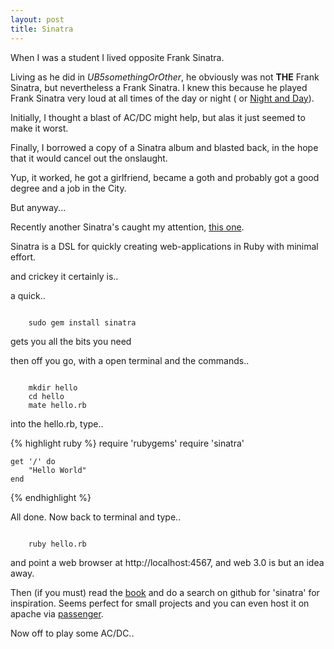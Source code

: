```yaml
---
layout: post
title: Sinatra
---
```


When I was a student I lived opposite Frank Sinatra.

Living as he did in *UB5somethingOrOther*, he obviously was  not **THE** Frank Sinatra, but nevertheless a Frank Sinatra. I knew this because he played Frank Sinatra very loud at all times of the day or night ( or [Night and Day][2]).

Initially, I thought a blast of AC/DC might help, but alas it just seemed to make it worst.

Finally, I borrowed a copy of a Sinatra album and blasted back, in the hope that it would cancel out the onslaught.

Yup, it worked, he got a girlfriend, became a goth and probably got a good degree and a job in the City.

But anyway...

Recently another Sinatra's caught my attention, [this one][1].

<quote>Sinatra is a DSL for quickly creating web-applications in Ruby with minimal effort.</quote>

and crickey it certainly is..

a quick..

<code>
	sudo gem install sinatra
</code>

gets you all the bits you need

then off you go, with a open terminal and the commands..

<code>
	mkdir hello
	cd hello
	mate hello.rb
</code>

into the hello.rb, type..

{% highlight ruby %}
	require 'rubygems'
	require 'sinatra'

	get '/' do
		"Hello World"
	end
{% endhighlight %}

All done. Now back to terminal and type..

<code>
	ruby hello.rb
</code>

and point a web browser at http://localhost:4567, and web 3.0 is but an idea away.

Then (if you must) read the [book][3] and do a search on github for 'sinatra' for inspiration. Seems perfect for small projects and you can even host it on apache via [passenger][4].
	
Now off to play some AC/DC..

[1]:http://sinatra.rubyforge.org/
[2]:http://www.youtube.com/watch?v=qsdzGzLzA2Q
[3]:http://sinatra.rubyforge.org/book.html
[4]:http://advent2008.hackruby.com/past/2008/12/2/deploying_ruby_apps_with_passenger_/

